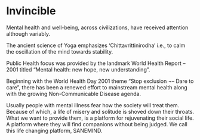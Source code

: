 # Invincible

Mental health and well-being, across civilizations, have received attention although variably. 

The ancient science of Yoga emphasizes ‘Chittavrittinirodha’ i.e., to calm the oscillation of the mind towards stability.

Public Health focus was provided by the landmark World Health Report – 2001
 titled “Mental health: new hope, new understanding”.

Beginning with the World Health Day 2001 theme “Stop exclusion ¬– Dare to care”, there has been a renewed effort to mainstream mental health along with the growing Non-Communicable Disease agenda. 

Usually people with mental illness fear how the society will treat them. 
Because of which, a life of misery and solitude is shoved down their throats. 
What we want to provide them, is a platform for rejuvenating their social life.
A platform where they will find companions without being judged. 
We call this life changing platform, SANEMIND. 
